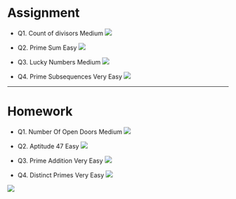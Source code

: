 # Assignment
 
- Q1. Count of divisors Medium [![](https://img.shields.io/badge/-MEDIUM-yellow)]()

- Q2. Prime Sum Easy [![](https://img.shields.io/badge/-EASY-green)]()


- Q3. Lucky Numbers Medium [![](https://img.shields.io/badge/-MEDIUM-yellow)]()

- Q4. Prime Subsequences Very Easy [![](https://img.shields.io/badge/-EASY-green)]()




*** 

# Homework
 
 

- Q1. Number Of Open Doors Medium [![](https://img.shields.io/badge/-MEDIUM-yellow)]()

- Q2. Aptitude 47 Easy [![](https://img.shields.io/badge/-EASY-green)]()


- Q3. Prime Addition Very Easy [![](https://img.shields.io/badge/-EASY-green)]()


- Q4. Distinct Primes Very Easy [![](https://img.shields.io/badge/-EASY-green)]()




[![](https://img.shields.io/badge/github-blue?style=for-the-badge)](https://github.com/pashmash372)


[//]: # (https://img.shields.io/badge/-EASY-green)

[//]: # ()

[//]: # ()

[//]: # (https://img.shields.io/badge/-MEDIUM-yellow)

[//]: # ()

[//]: # ()

[//]: # (https://img.shields.io/badge/-HARD-red)